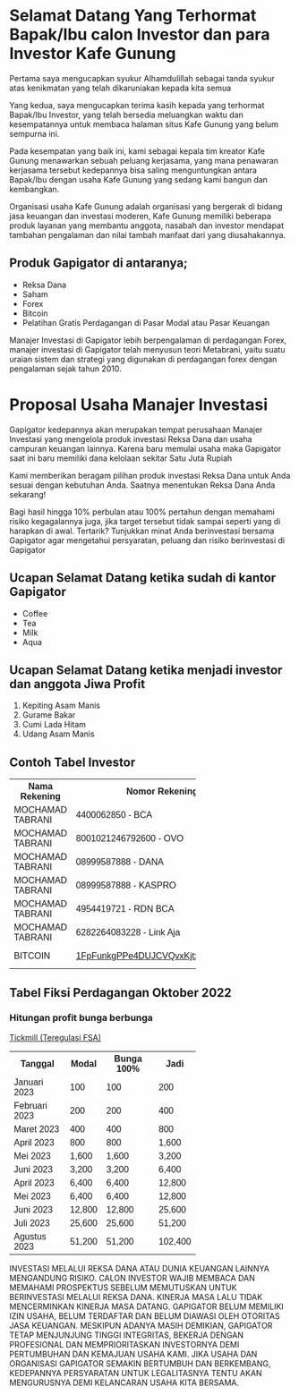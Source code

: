   <h1>Selamat Datang Yang Terhormat Bapak/Ibu calon Investor dan para Investor Kafe Gunung</h1>
  <p>Pertama saya mengucapkan syukur Alhamdulillah sebagai tanda syukur atas kenikmatan yang telah dikaruniakan kepada kita semua</p>
  <p>Yang kedua, saya mengucapkan terima kasih kepada yang terhormat Bapak/Ibu Investor, yang telah bersedia meluangkan waktu dan kesempatannya untuk membaca
    halaman situs Kafe Gunung yang belum sempurna ini.</p>
  <p>Pada kesempatan yang baik ini, kami sebagai kepala tim kreator Kafe Gunung menawarkan sebuah peluang kerjasama, yang mana penawaran kerjasama tersebut kedepannya bisa saling menguntungkan antara Bapak/Ibu dengan usaha Kafe Gunung yang sedang kami bangun dan kembangkan.</p>
  <p>Organisasi usaha Kafe Gunung adalah organisasi yang bergerak di bidang jasa keuangan dan investasi moderen, Kafe Gunung memiliki beberapa produk layanan yang membantu anggota, nasabah dan investor mendapat tambahan pengalaman dan nilai tambah manfaat dari yang diusahakannya.</p>
  
  <h2>Produk Gapigator di antaranya;</h2>
  <ul>
    <li>Reksa Dana</li>
    <li>Saham</li>
    <li>Forex</li>
    <li>Bitcoin</li>
    <li>Pelatihan Gratis Perdagangan di Pasar Modal atau Pasar Keuangan</li>
  </ul>
    <p>Manajer Investasi di Gapigator lebih berpengalaman di perdagangan Forex, manajer investasi di Gapigator telah menyusun teori Metabrani, yaitu suatu uraian sistem dan strategi yang digunakan di perdagangan forex dengan pengalaman sejak tahun 2010.</p>
  <h1>Proposal Usaha Manajer Investasi</h1>
<p>Gapigator kedepannya akan merupakan tempat perusahaan Manajer Investasi yang mengelola produk investasi Reksa Dana dan usaha campuran keuangan lainnya. Karena baru memulai usaha maka Gapigator saat ini baru memiliki dana kelolaan sekitar Satu Juta Rupiah </p>
<p>Kami memberikan beragam pilihan produk investasi Reksa Dana untuk Anda sesuai dengan kebutuhan Anda. Saatnya menentukan Reksa Dana Anda sekarang!</p>
<p>Bagi hasil hingga 10% perbulan atau 100% pertahun dengan memahami risiko kegagalannya juga, jika target tersebut tidak sampai seperti yang di harapkan di awal. Tertarik? Tunjukkan minat Anda berinvestasi bersama Gapigator agar mengetahui persyaratan, peluang dan risiko berinvestasi di Gapigator<p/>

<h2>Ucapan Selamat Datang ketika sudah di kantor Gapigator</h2>

<ul>
  <li>Coffee</li>
  <li>Tea</li>
  <li>Milk</li>
  <li>Aqua</li>
</ul>  

<h2>Ucapan Selamat Datang ketika menjadi investor dan anggota Jiwa Profit</h2>

<ol>
  <li>Kepiting Asam Manis</li>
  <li>Gurame Bakar </li>
  <li>Cumi Lada Hitam</li>
  <li>Udang Asam Manis</li>
</ol> 
<style>
table {
  font-family: arial, sans-serif;
  border-collapse: collapse;
  width: 66%;
}

td, th {
  border: 1px solid #00ff00;
  text-align: left;
  padding: 8px;
}

tr:nth-child(even) {
  background-color: #000000;
}
</style>
</head>
<body>

<h2>Contoh Tabel Investor</h2>

<table>
  <tr>
    <th>Nama Rekening</th>
    <th>Nomor Rekening</th>
    <th>Jumlah Investasi</th>
  </tr>
  <tr>
    <td>MOCHAMAD TABRANI</td>
    <td>4400062850 - BCA</td>
    <td>200.000 IDR</td>
  </tr>
  <tr>
    <td>MOCHAMAD TABRANI</td>
    <td>8001021246792600 - OVO</td>
    <td>10.000 IDR</td>
  </tr>
  <tr>
    <td>MOCHAMAD TABRANI</td>
    <td>08999587888 - DANA</td>
    <td>10.000 IDR</td>
  </tr>
  <tr>
    <td>MOCHAMAD TABRANI</td>
    <td>08999587888 - KASPRO</td>
    <td>10.000 IDR</td>
  </tr>
  <tr>
    <td>MOCHAMAD TABRANI</td>
    <td>4954419721 - RDN BCA</td>
    <td>20.000 IDR</td>
  </tr>
  <tr>
    <td>MOCHAMAD TABRANI</td>
    <td>6282264083228 - Link Aja</td>
    <td>20.000 IDR</td>
  </tr>
  <tr>
    <td>BITCOIN</td>
    <td><a href="https://explorer.btc.com/btc/address/1FpFunkgPPe4DUJCVQvxKjtxgZVdRrjA9Z">1FpFunkgPPe4DUJCVQvxKjtxgZVdRrjA9Z</a></td>
    <td>0.00001000 BTC</td>
  </tr>
</table>

<h2>Tabel Fiksi Perdagangan Oktober 2022</h2>
<h3>Hitungan profit bunga berbunga</h3>

<table>
  <tr>
    <th>Tanggal</th>
    <th>Modal</th>
    <th>Bunga 100%</th>
    <th>Jadi</th>
  </tr>
  <tr>
    <td>Januari 2023</td>
    <td>100</td>
    <td>100</td>
    <td>200</td>
  </tr>
  <tr>
    <td>Februari 2023</td>
    <td>200</td>
    <td>200</td>
    <td>400</td>
  </tr>
  <tr>
    <td>Maret 2023</td>
    <td>400</td>
    <td>400</td>
    <td>800</td>
  </tr>
  <tr>
    <td>April 2023</td>
    <td>800</td>
    <td>800</td>
    <td>1,600</td>
  </tr>
  <tr>
    <td>Mei 2023</td>
    <td>1,600</td>
    <td>1,600</td>
    <td>3,200</td>
  </tr>
  <tr>
    <td>Juni 2023</td>
    <td>3,200</td>
    <td>3,200</td>
    <td>6,400</td>
  </tr>
  <tr>
    <td>April 2023</td>
    <td>6,400</td>
    <td>6,400</td>
    <td>12,800</td>
  </tr>
  <tr>
    <td>Mei 2023</td>
    <td>6,400</td>
    <td>6,400</td>
    <td>12,800</td>
  </tr>
  <tr>
    <td>Juni 2023</td>
    <td>12,800</td>
    <td>12,800</td>
    <td>25,600</td>
  </tr>
  <tr>
    <td>Juli 2023</td>
    <td>25,600</td>
    <td>25,600</td>
    <td>51,200</td>
  </tr>
<tr>
    <td>Agustus 2023</td>
    <td>51,200</td>
    <td>51,200</td>
    <td>102,400</td>
  </tr>
  <a href="https://secure.atr-tickmill.com?utm_campaign=ib_link&utm_content=IB20165044&utm_medium=Traders+World+Cup&utm_source=link&lp=https%3A%2F%2Fwww.atr-tickmill.com%2Fid%2Fpromotions%2Ftraders-world-cup" target="_blank">Tickmill (Teregulasi FSA)</a>
</table>
  <p>INVESTASI MELALUI REKSA DANA ATAU DUNIA KEUANGAN LAINNYA MENGANDUNG RISIKO. CALON INVESTOR WAJIB MEMBACA DAN MEMAHAMI PROSPEKTUS SEBELUM MEMUTUSKAN UNTUK BERINVESTASI
MELALUI REKSA DANA. KINERJA MASA LALU TIDAK MENCERMINKAN KINERJA MASA DATANG. GAPIGATOR BELUM MEMILIKI IZIN USAHA, BELUM TERDAFTAR DAN BELUM
DIAWASI OLEH OTORITAS JASA KEUANGAN. MESKIPUN ADANYA MASIH DEMIKIAN, GAPIGATOR TETAP MENJUNJUNG TINGGI INTEGRITAS, BEKERJA DENGAN PROFESIONAL DAN MEMPRIORITASKAN INVESTORNYA DEMI PERTUMBUHAN DAN KEMAJUAN USAHA KAMI. JIKA USAHA DAN ORGANISASI GAPIGATOR SEMAKIN BERTUMBUH DAN BERKEMBANG, KEDEPANNYA PERSYARATAN UNTUK LEGALITASNYA TENTU AKAN MENGURUSNYA DEMI KELANCARAN USAHA KITA BERSAMA.</p>
</body>
</html>
